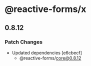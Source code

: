 # @reactive-forms/x

## 0.8.12

### Patch Changes

-   Updated dependencies [e6cbecf]
    -   @reactive-forms/core@0.8.12
